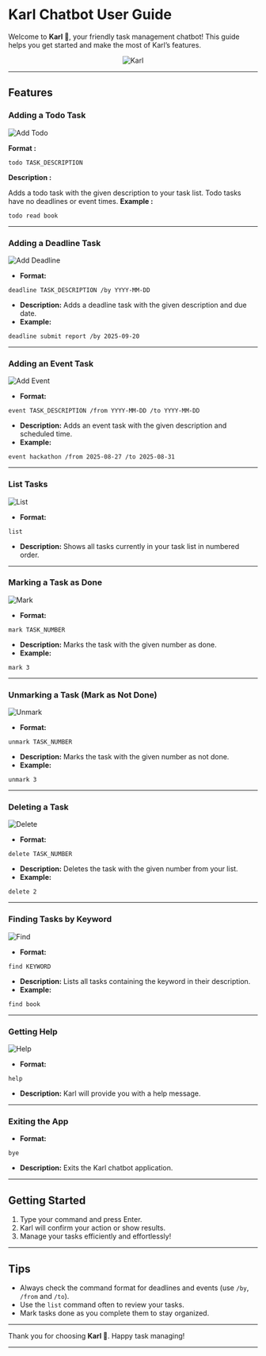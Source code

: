 # Karl Chatbot User Guide

Welcome to **Karl 🤖**, your friendly task management chatbot! This guide helps you get started and make the most of Karl’s features.

<p align="center">
    <img align="center" src="./karl_camera.jpeg" alt="Karl"/>
</p>


---

## Features

### Adding a Todo Task
![Add Todo](./todo.png "Add Todo")

**Format :**
```
todo TASK_DESCRIPTION
```
**Description :**

Adds a todo task with the given description to your task list. Todo tasks have no deadlines or event times.
**Example :**
```
todo read book
```
---

### Adding a Deadline Task
![Add Deadline](./deadline.png "Add Deadline")
- **Format:**
```
deadline TASK_DESCRIPTION /by YYYY-MM-DD
```
- **Description:**
Adds a deadline task with the given description and due date.
- **Example:**
```
deadline submit report /by 2025-09-20
```
---

### Adding an Event Task
![Add Event](./event.png "Add Event")
- **Format:**
```
event TASK_DESCRIPTION /from YYYY-MM-DD /to YYYY-MM-DD
```
- **Description:**
Adds an event task with the given description and scheduled time.
- **Example:**
```
event hackathon /from 2025-08-27 /to 2025-08-31
```
---

### List Tasks
![List](./list.png "List")
- **Format:**
```
list
```
- **Description:**
Shows all tasks currently in your task list in numbered order.
---

### Marking a Task as Done
![Mark](./mark.png "Mark")
- **Format:**
```
mark TASK_NUMBER
```
- **Description:**
Marks the task with the given number as done.
- **Example:**
```
mark 3
```
---

### Unmarking a Task (Mark as Not Done)
![Unmark](./unmark.png "Unmark")
- **Format:**
```
unmark TASK_NUMBER
```
- **Description:**
Marks the task with the given number as not done.
- **Example:**
```
unmark 3
```
---

### Deleting a Task
![Delete](./delete.png "Delete")
- **Format:**
```
delete TASK_NUMBER
```
- **Description:**
Deletes the task with the given number from your list.
- **Example:**
```
delete 2
```
---

### Finding Tasks by Keyword
![Find](./find.png "Find")
- **Format:**
```
find KEYWORD
```
- **Description:**
Lists all tasks containing the keyword in their description.
- **Example:**
```
find book
```
---

### Getting Help
![Help](./help.png "Help")
- **Format:**
```
help
```
- **Description:**
Karl will provide you with a help message.
---

### Exiting the App
- **Format:**
```
bye
```
- **Description:**
Exits the Karl chatbot application.
---

## Getting Started

1. Type your command and press Enter.
2. Karl will confirm your action or show results.
3. Manage your tasks efficiently and effortlessly!

---

## Tips

- Always check the command format for deadlines and events (use `/by`, `/from` and `/to`).
- Use the `list` command often to review your tasks.
- Mark tasks done as you complete them to stay organized.

---

Thank you for choosing **Karl 🤖**. Happy task managing!

---

